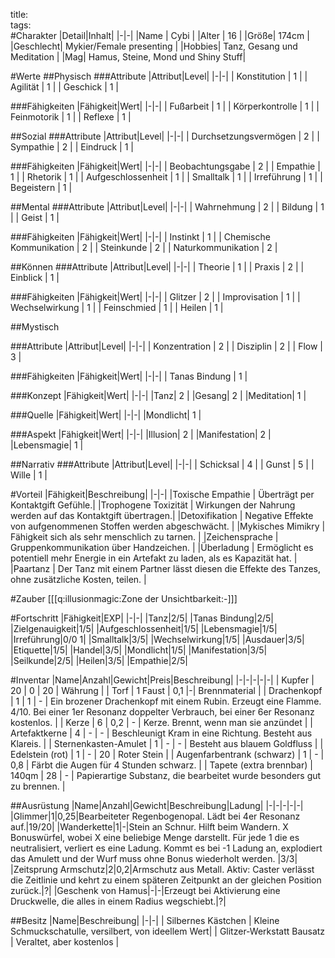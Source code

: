 title:   
tags:   
#Charakter
|Detail|Inhalt|
|-|-|
|Name | Cybi |
|Alter | 16 |
|Größe| 174cm |
|Geschlecht| Mykier/Female presenting |
|Hobbies| Tanz, Gesang und Meditation |
|Mag| Hamus, Steine, Mond und Shiny Stuff|

#Werte
##Physisch
###Attribute
|Attribut|Level|
|-|-|
| Konstitution | 1 |
| Agilität | 1 |
| Geschick | 1 |

###Fähigkeiten
|Fähigkeit|Wert|
|-|-|
| Fußarbeit | 1 |
| Körperkontrolle | 1 |
| Feinmotorik | 1 |
| Reflexe | 1 |


##Sozial
###Attribute 
|Attribut|Level|
|-|-|
| Durchsetzungsvermögen | 2 |
| Sympathie | 2 |
| Eindruck | 1 |


###Fähigkeiten
|Fähigkeit|Wert|
|-|-|
| Beobachtungsgabe | 2 |
| Empathie | 1 |
| Rhetorik | 1 |
| Aufgeschlossenheit | 1 |
| Smalltalk | 1 |
| Irreführung | 1 |
| Begeistern | 1 |



##Mental
###Attribute 
|Attribut|Level|
|-|-|
| Wahrnehmung | 2 |
| Bildung | 1 |
| Geist | 1 |


###Fähigkeiten
|Fähigkeit|Wert|
|-|-|
| Instinkt | 1 |
| Chemische Kommunikation | 2 |
| Steinkunde | 2 |
| Naturkommunikation | 2 |


##Können
###Attribute 
|Attribut|Level|
|-|-|
| Theorie | 1 |
| Praxis | 2 |
| Einblick | 1 |


###Fähigkeiten
|Fähigkeit|Wert|
|-|-|
| Glitzer | 2 |
| Improvisation | 1 |
| Wechselwirkung | 1 |
| Feinschmied | 1 |
| Heilen | 1 |

##Mystisch


###Attribute 
|Attribut|Level|
|-|-|
| Konzentration | 2 |
| Disziplin | 2 |
| Flow | 3 |

###Fähigkeiten
|Fähigkeit|Wert|
|-|-|
| Tanas Bindung | 1 |

###Konzept
|Fähigkeit|Wert|
|-|-|
|Tanz| 2 |
|Gesang| 2 |
|Meditation| 1 |

###Quelle
|Fähigkeit|Wert|
|-|-|
|Mondlicht| 1 |

###Aspekt
|Fähigkeit|Wert|
|-|-|
|Illusion| 2 |
|Manifestation| 2 |
|Lebensmagie| 1 |

##Narrativ
###Attribute 
|Attribut|Level|
|-|-|
| Schicksal | 4 |
| Gunst | 5 |
| Wille | 1 |

#Vorteil
|Fähigkeit|Beschreibung|
|-|-|
|Toxische Empathie | Überträgt per Kontaktgift Gefühle.|
|Trophogene Toxizität | Wirkungen der Nahrung werden auf das Kontaktgift übertragen.|
|Detoxifikation | Negative Effekte von aufgenommenen Stoffen werden abgeschwächt. |
|Mykisches Mimikry | Fähigkeit sich als sehr menschlich zu tarnen. |
|Zeichensprache | Gruppenkommunikation über Handzeichen. |
|Überladung | Ermöglicht es potentiell mehr Energie in ein Artefakt zu laden, als es Kapazität hat. |
|Paartanz | Der Tanz mit einem Partner lässt diesen die Effekte des Tanzes, ohne zusätzliche Kosten, teilen. |

#Zauber
[[[q:illusionmagic:Zone der Unsichtbarkeit:-]]]

#Fortschritt
|Fähigkeit|EXP|
|-|-|
|Tanz|2/5|
|Tanas Bindung|2/5|
|Zielgenauigkeit|1/5|
|Aufgeschlossenheit|1/5|
|Lebensmagie|1/5|
|Irreführung|0/0 1|
|Smalltalk|3/5|
|Wechselwirkung|1/5|
|Ausdauer|3/5|
|Etiquette|1/5|
|Handel|3/5|
|Mondlicht|1/5|
|Manifestation|3/5|
|Seilkunde|2/5|
|Heilen|3/5|
|Empathie|2/5|

#Inventar
|Name|Anzahl|Gewicht|Preis|Beschreibung|
|-|-|-|-|-|
| Kupfer | 20 | 0 | 20 | Währung |
| Torf | 1 Faust | 0,1 |-| Brennmaterial |
| Drachenkopf | 1 | 1 | - | Ein brozener Drachenkopf mit einem Rubin. Erzeugt eine Flamme. 4/10. Bei einer 1er Resonanz doppelter Verbrauch, bei einer 6er Resonanz kostenlos. |
| Kerze | 6 | 0,2 | - | Kerze. Brennt, wenn man sie anzündet |
| Artefaktkerne | 4 | - | - | Beschleunigt Kram in eine Richtung. Besteht aus Klareis. |
| Sternenkasten-Amulet | 1 | - | - | Besteht aus blauem Goldfluss |
| Edelstein (rot) | 1 | - | 20 | Roter Stein |
| Augenfarbentrank (schwarz) | 1 | - | 0,8 | Färbt die Augen für 4 Stunden schwarz. |
| Tapete (extra brennbar) | 140qm | 28 | - | Papierartige Substanz, die bearbeitet wurde besonders gut zu brennen. |

##Ausrüstung
|Name|Anzahl|Gewicht|Beschreibung|Ladung|
|-|-|-|-|-|
|Glimmer|1|0,25|Bearbeiteter Regenbogenopal. Lädt bei 4er Resonanz auf.|19/20|
|Wanderkette|1|-|Stein an Schnur. Hilft beim Wandern. X Bonuswürfel, wobei X eine beliebige Menge darstellt. Für jede 1 die es neutralisiert, verliert es eine Ladung. Kommt es bei -1 Ladung an, explodiert das Amulett und der Wurf muss ohne Bonus wiederholt werden. |3/3|
|Zeitsprung Armschutz|2|0,2|Armschutz aus Metall. Aktiv: Caster verlässt die Zeitlinie und kehrt zu einem späteren Zeitpunkt an der gleichen Position zurück.|?|
|Geschenk von Hamus|-|-|Erzeugt bei Aktivierung eine Druckwelle, die alles in einem Radius wegschiebt.|?|


##Besitz
|Name|Beschreibung|
|-|-|
| Silbernes Kästchen | Kleine Schmuckschatulle, versilbert, von ideellem Wert|
| Glitzer-Werkstatt Bausatz | Veraltet, aber kostenlos |






